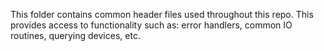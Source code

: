 This folder contains common header files used throughout this repo. 
This provides access to functionality such as: error handlers, common IO routines, querying devices, etc.
